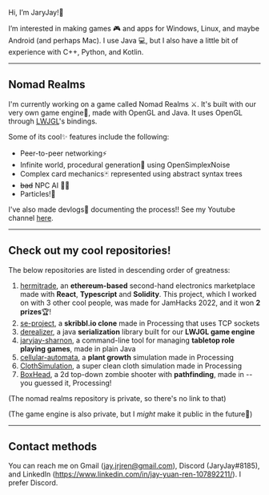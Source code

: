 Hi, I’m JaryJay!👋

I’m interested in making games 🎮 and apps for Windows, Linux, and maybe Android (and perhaps Mac).
I use Java 💻, but I also have a little bit of experience with C++, Python, and Kotlin.

---
## Nomad Realms

I'm currently working on a game called Nomad Realms ⚔️. It's built with our very own game engine🎉, made with OpenGL and Java. It uses OpenGL through [LWJGL](https://www.lwjgl.org/)'s bindings.

Some of its cool✨ features include the following:
  
- Peer-to-peer networking⚡
- Infinite world, procedural generation🌳 using OpenSimplexNoise
- Complex card mechanics🃏 represented using abstract syntax trees
- ~~bad~~ NPC AI 🧙‍♂️
- Particles!🎉

I've also made devlogs📸 documenting the process!! See my Youtube channel [here](https://www.youtube.com/channel/UCodzqwvceoV2e9a_Nh8Zu1g).

---

## Check out my cool repositories!
The below repositories are listed in descending order of greatness:

1. [hermitrade](https://github.com/Dissonant101/hermitrade), an **ethereum-based** second-hand electronics marketplace made with **React**, **Typescript** and **Solidity**. This project, which I worked on with 3 other cool people, was made for JamHacks 2022, and it won **2 prizes**🏆!
2. [se-project](../../../se-project), a **skribbl.io clone** made in Processing that uses TCP sockets
3. [derealizer](https://github.com/virtual-cardboard/derealizer), a java **serialization** library built for our **LWJGL game engine**
4. [jaryjay-sharnon](../../../jaryjay-sharnon), a command-line tool for managing **tabletop role playing games**, made in plain Java
5. [cellular-automata](../../../cellular-automata), a **plant growth** simulation made in Processing
6. [ClothSimulation](../../../ClothSimulation), a super clean cloth simulation made in Processing
7. [BoxHead](../../../BoxHead), a 2d top-down zombie shooter with **pathfinding**, made in -- you guessed it, Processing!

(The nomad realms repository is private, so there's no link to that)

(The game engine is also private, but I *might* make it public in the future🤞)

---

## Contact methods

You can reach me on Gmail (jay.jrjren@gmail.com), Discord (JaryJay#8185), and LinkedIn (https://www.linkedin.com/in/jay-yuan-ren-107892211/). I prefer Discord.
